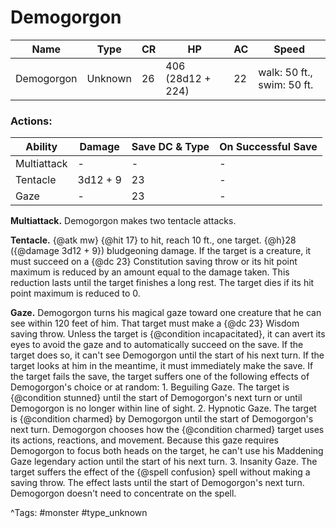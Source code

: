 # Demogorgon

| Name | Type | CR | HP | AC | Speed |
|------|------|----|----|----|-------|
| Demogorgon | Unknown | 26 | 406 (28d12 + 224) | 22 | walk: 50 ft., swim: 50 ft. |

### Actions:

| Ability | Damage | Save DC & Type | On Successful Save |
|---------|--------|----------------|--------------------|
| Multiattack | - | - | - |
| Tentacle | 3d12 + 9 | 23 | - |
| Gaze | - | 23 | - |


**Multiattack.** Demogorgon makes two tentacle attacks.

**Tentacle.** {@atk mw} {@hit 17} to hit, reach 10 ft., one target. {@h}28 ({@damage 3d12 + 9}) bludgeoning damage. If the target is a creature, it must succeed on a {@dc 23} Constitution saving throw or its hit point maximum is reduced by an amount equal to the damage taken. This reduction lasts until the target finishes a long rest. The target dies if its hit point maximum is reduced to 0.

**Gaze.** Demogorgon turns his magical gaze toward one creature that he can see within 120 feet of him. That target must make a {@dc 23} Wisdom saving throw. Unless the target is {@condition incapacitated}, it can avert its eyes to avoid the gaze and to automatically succeed on the save. If the target does so, it can't see Demogorgon until the start of his next turn. If the target looks at him in the meantime, it must immediately make the save. If the target fails the save, the target suffers one of the following effects of Demogorgon's choice or at random: 1. Beguiling Gaze. The target is {@condition stunned} until the start of Demogorgon's next turn or until Demogorgon is no longer within line of sight. 2. Hypnotic Gaze. The target is {@condition charmed} by Demogorgon until the start of Demogorgon's next turn. Demogorgon chooses how the {@condition charmed} target uses its actions, reactions, and movement. Because this gaze requires Demogorgon to focus both heads on the target, he can't use his Maddening Gaze legendary action until the start of his next turn. 3. Insanity Gaze. The target suffers the effect of the {@spell confusion} spell without making a saving throw. The effect lasts until the start of Demogorgon's next turn. Demogorgon doesn't need to concentrate on the spell.

^Tags: #monster #type_unknown